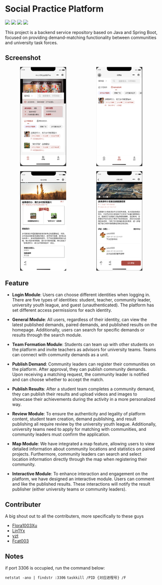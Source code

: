 # Social Practice Platform

![](https://img.shields.io/badge/Star-8-yellow) ![](https://img.shields.io/badge/SpringBoot-3.2.5-red) ![](https://img.shields.io/badge/Maven-4.0.0-blue) ![](https://img.shields.io/badge/MyBatis-3.0.3-orange)

This project is a backend service repository based on Java and Spring Boot, focused on providing demand-matching functionality between communities and university task forces.

## Screenshot

<div style="display: flex; justify-content: space-around;">
    <img src="doc_image/image.png" alt="Image 1" width="30%">
    <img src="doc_image/image1.png" alt="Image 2" width="30%">
</div>

</br>

<div style="display: flex; justify-content: space-around;">
    <img src="doc_image/image2.png" alt="Image 1" width="30%">
    <img src="doc_image/image3.png" alt="Image 2" width="30%">
</div>

## Feature

- **Login Module**: Users can choose different identities when logging in. There are five types of identities: student, teacher, community leader, university youth league, and guest (unauthenticated). The platform has set different access permissions for each identity.

- **General Module**: All users, regardless of their identity, can view the latest published demands, paired demands, and published results on the homepage. Additionally, users can search for specific demands or results through the search module.

- **Team Formation Module**: Students can team up with other students on the platform and invite teachers as advisors for university teams. Teams can connect with community demands as a unit.

- **Publish Demand**: Community leaders can register their communities on the platform. After approval, they can publish community demands. Upon receiving a matching request, the community leader is notified and can choose whether to accept the match.

- **Publish Results**: After a student team completes a community demand, they can publish their results and upload videos and images to showcase their achievements during the activity in a more personalized way.

- **Review Module**: To ensure the authenticity and legality of platform content, student team creation, demand publishing, and result publishing all require review by the university youth league. Additionally, university teams need to apply for matching with communities, and community leaders must confirm the application.

- **Map Module**: We have integrated a map feature, allowing users to view detailed information about community locations and statistics on paired projects. Furthermore, community leaders can search and select location information directly through the map when registering their community.

- **Interactive Module**: To enhance interaction and engagement on the platform, we have designed an interactive module. Users can comment and like the published results. These interactions will notify the result publisher (either university teams or community leaders).

## Contributer

A big shout out to all the contributers, more specifically to these guys

- [Flora1003Xu](https://github.com/Flora1003Xu)
- [Lin1Yx](https://github.com/Lin1Yx)
- [yzt](https://github.com/6yaozt)
- [Fcat003](https://github.com/Fcat003)

## Notes
if port 3306 is occupied, run the command below:

`netstat -ano | findstr :3306`
`taskkill /PID {对应进程号} /F`
